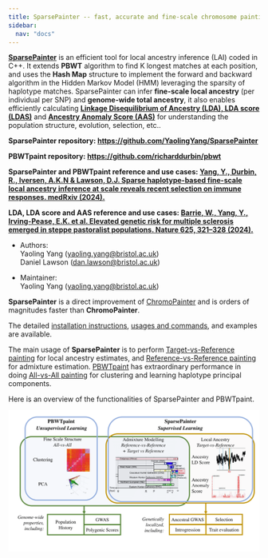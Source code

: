 ```yaml
---
title: SparsePainter -- fast, accurate and fine-scale chromosome painting software
sidebar:
  nav: "docs"
---
```


[**SparsePainter**](https://github.com/YaolingYang/SparsePainter) is an efficient tool for local ancestry inference (LAI) coded in C++. It extends **PBWT** algorithm to find K longest matches at each position, and uses the **Hash Map** structure to implement the forward and backward algorithm in the Hidden Markov Model (HMM) leveraging the sparsity of haplotype matches. SparsePainter can infer **fine-scale local ancestry** (per individual per SNP) and **genome-wide total ancestry**, it also enables efficiently calculating [**Linkage Disequilibrium of Ancestry (LDA), LDA score (LDAS)**](https://github.com/YaolingYang/LDAandLDAscore) and [**Ancestry Anomaly Score (AAS)**](https://github.com/danjlawson/ms_paper) for understanding the population structure, evolution, selection, etc..  

**SparsePainter repository: https://github.com/YaolingYang/SparsePainter**

**PBWTpaint repository: https://github.com/richarddurbin/pbwt**

**SparsePainter and PBWTpaint reference and use cases: [Yang, Y., Durbin, R., Iversen, A.K.N & Lawson, D.J. Sparse haplotype-based fine-scale local ancestry inference at scale reveals recent selection on immune responses. medRxiv (2024).](https://www.medrxiv.org/content/10.1101/2024.03.13.24304206v1.article-info)**

**LDA, LDA score and AAS reference and use cases: [Barrie, W., Yang, Y., Irving-Pease, E.K. et al. Elevated genetic risk for multiple sclerosis emerged in steppe pastoralist populations. Nature 625, 321–328 (2024).](https://www.nature.com/articles/s41586-023-06618-z)**

-   Authors:  
    Yaoling Yang (<yaoling.yang@bristol.ac.uk>)  
    Daniel Lawson (<dan.lawson@bristol.ac.uk>)

-   Maintainer:  
    Yaoling Yang (<yaoling.yang@bristol.ac.uk>)

**SparsePainter** is a direct improvement of [ChromoPainter](https://people.maths.bris.ac.uk/~madjl/finestructure-old/chromopainter_info.html) and is orders of magnitudes faster than **ChromoPainter**.

The detailed [installation instructions](https://sparsepainter.github.io/Installation.html), 
[usages and commands](https://sparsepainter.github.io/Usages.html), and examples are available.  

The main usage of **SparsePainter** is to perform [Target-vs-Reference painting](https://sparsepainter.github.io/example/Target-vs-Reference-painting.html) for local ancestry estimates, and
[Reference-vs-Reference painting](https://sparsepainter.github.io/example/Reference-vs-Reference-painting.html) for admixture estimation. [PBWTpaint](https://github.com/richarddurbin/pbwt) has extraordinary performance in doing 
[All-vs-All painting](https://sparsepainter.github.io/example/All-vs-All-painting.html) for clustering and learning haplotype principal components. 

Here is an overview of the functionalities of SparsePainter and PBWTpaint.

![overview](/images/overview.png)

